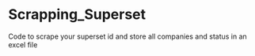 # Scrapping_Superset
Code to scrape your superset id and store all companies and status in an excel file
